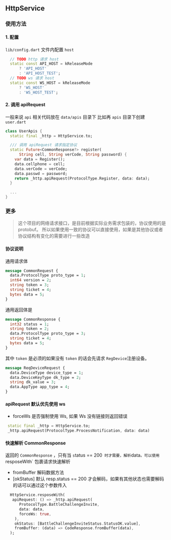 ## HttpService

### 使用方法

#### 1. 配置

`lib/config.dart` 文件内配置 `host`

```dart
  // TODO http 请求 host
  static const API_HOST = kReleaseMode
      ? 'API_HOST'
      : 'API_HOST_TEST';
  // TODO ws 请求 host
  static const WS_HOST = kReleaseMode
      ? 'WS_HOST'
      : 'WS_HOST_TEST';
```

#### 2. 调用 apiRequest

一般来说 `api` 相关代码放在 `data/apis` 目录下
比如再 `apis` 目录下创建 `user.dart`

```dart
class UserApis {
  static final _http = HttpService.to;

  /// 调用 apiRequest 请求指定协议
  static Future<CommonResponse?> register(
      String cell, String verCode, String password) {
    var data = Register();
    data.cellphone = cell;
    data.verCode = verCode;
    data.passwd = password;
    return _http.apiRequest(ProtocolType.Register, data: data);
  }

  ...
}
```

### 更多


> 这个项目的网络请求接口，是目前根据实际业务需求包装的，协议使用的是 protobuf。 所以如果使用一致的协议可以直接使用，如果是其他协议或者协议结构有变化的需要进行一些改造

#### 协议说明

通用请求体
```proto
message CommonRequest {
  data.ProtocolType proto_type = 1;
  int64 version = 2;
  string token = 3;
  string ticket = 4;
  bytes data = 5;
}
``` 
通用返回体是
```proto
message CommonResponse {
  int32 status = 1;
  string token = 2;
  data.ProtocolType proto_type = 3;
  string ticket = 4;
  bytes data = 5;
}
```
其中 `token` 是必须的如果没有 `token` 的话会先请求 `RegDevice`注册设备。

```proto
message ReqDeviceRequest {
  data.DeviceType device_type = 1;
  data.DeviceKeyType dk_type = 2;
  string dk_value = 3;
  data.AppType app_type = 4;
}
```

#### apiRequest 默认优先使用 ws

- forceWs 是否强制使用 Ws, 如果 Ws 没有链接则返回错误

```dart
 static final _http = HttpService.to;
 _http.apiRequest(ProtocolType.ProcessNotification, data: data)
```

#### 快速解析 CommonResponse 

返回的 `CommonResponse` ，只有当 `s`tatus == 200` 时才需要，解析`data`。可以使用 `resposeWith` 包裹请求快速解析

- fromBuffer 解码数据方法
- [okStatus] 默认 resp.status == 200 才会解码，如果有其他状态也需要解码的话可以通过这个参数传入

```dart
  HttpService.resposeWith(
   apiRequest: () => _http.apiRequest(
      ProtocolType.BattleChallengeInvite,
      data: data,
      forceWs: true,
    ),
    okStatus: [BattleChallengeInviteStatus.StatusOK.value],
    fromBuffer: (data) => CodeResponse.fromBuffer(data),
  );
```



